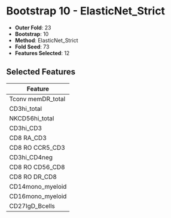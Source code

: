 # Bootstrap 10 - ElasticNet_Strict

- **Outer Fold**: 23
- **Bootstrap**: 10
- **Method**: ElasticNet_Strict
- **Fold Seed**: 73
- **Features Selected**: 12

## Selected Features

| Feature |
|---------|
| Tconv memDR_total |
| CD3hi_total |
| NKCD56hi_total |
| CD3hi_CD3 |
| CD8 RA_CD3 |
| CD8 RO CCR5_CD3 |
| CD3hi_CD4neg |
| CD8 RO CD56_CD8 |
| CD8 RO DR_CD8 |
| CD14mono_myeloid |
| CD16mono_myeloid |
| CD27IgD_Bcells |
